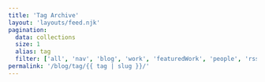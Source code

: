```yaml
---
title: 'Tag Archive'
layout: 'layouts/feed.njk'
pagination:
  data: collections
  size: 1
  alias: tag
  filter: ['all', 'nav', 'blog', 'work', 'featuredWork', 'people', 'rss', 'media']
permalink: '/blog/tag/{{ tag | slug }}/'
---
```

